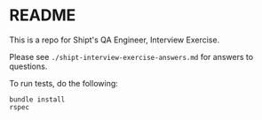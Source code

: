 # README

This is a repo for Shipt's QA Engineer, Interview Exercise. 

Please see `./shipt-interview-exercise-answers.md` for answers to questions.

To run tests, do the following:

```
bundle install
rspec
```